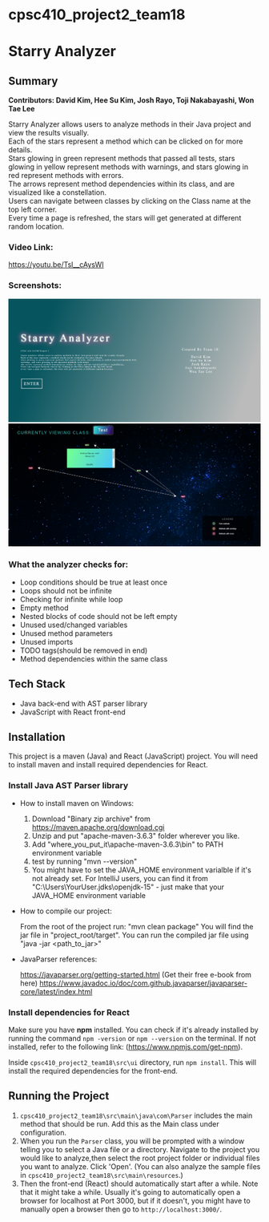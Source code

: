 # cpsc410_project2_team18
# Starry Analyzer

## Summary
**Contributors: David Kim, Hee Su Kim, Josh Rayo, Toji Nakabayashi, Won Tae Lee**

Starry Analyzer allows users to analyze methods in their Java project and view the results visually.<br/>
Each of the stars represent a method which can be clicked on for more details.<br/>
Stars glowing in green represent methods that passed all tests, stars glowing in yellow represent methods with warnings, and stars glowing in red represent methods with errors.<br/>
The arrows represent method dependencies within its class, and are visualized like a constellation.<br/>
Users can navigate between classes by clicking on the Class name at the top left corner.<br/>
Every time a page is refreshed, the stars will get generated at different random location.<br/>

### Video Link:
https://youtu.be/Tsl__cAysWI

### Screenshots:
![1](https://github.com/kessris/starry-analyzer/blob/master/screenshot1.png)
![2](https://github.com/kessris/starry-analyzer/blob/master/screenshot2.png)

### What the analyzer checks for:
- Loop conditions should be true at least once
- Loops should not be infinite
- Checking for infinite while loop
- Empty method
- Nested blocks of code should not be left empty
- Unused used/changed variables
- Unused method parameters
- Unused imports
- TODO tags(should be removed in end)
- Method dependencies within the same class

## Tech Stack
- Java back-end with AST parser library
- JavaScript with React front-end

## Installation

This project is a maven (Java) and React (JavaScript) project. You will need to install maven and install required dependencies for React. 

### Install Java AST Parser library
- How to install maven on Windows:

    1. Download "Binary zip archive" from https://maven.apache.org/download.cgi
    2. Unzip and put "apache-maven-3.6.3" folder wherever you like. 
    3. Add "where_you_put_it\apache-maven-3.6.3\bin" to PATH environment variable
    4. test by running "mvn --version"
    5. You might have to set the JAVA_HOME environment varialble if it's not already set. For IntelliJ users, you can find it from "C:\Users\YourUser\.jdks\openjdk-15" - just make that your JAVA_HOME environment variable

- How to compile our project:

    From the root of the project run: "mvn clean package"
    You will find the jar file in "project_root/target". 
    You can run the compiled jar file using "java -jar <path_to_jar>"

- JavaParser references:

    https://javaparser.org/getting-started.html  (Get their free e-book from here)
    https://www.javadoc.io/doc/com.github.javaparser/javaparser-core/latest/index.html

### Install dependencies for React
Make sure you have **npm** installed. You can check if it's already installed by running the command `npm -version` or `npm --version` on the terminal. If not installed, refer to the following link: (https://www.npmjs.com/get-npm).

Inside `cpsc410_project2_team18\src\ui` directory, run `npm install`. This will install the required dependencies for the front-end.

## Running the Project

1. `cpsc410_project2_team18\src\main\java\com\Parser` includes the main method that should be run. Add this as the Main class under configuration.
2. When you run the `Parser` class, you will be prompted with a window telling you to select a Java file or a directory. Navigate to the project you would like to analyze,then select the root project folder or individual files you want to analyze. Click 'Open'. (You can also analyze the sample files in `cpsc410_project2_team18\src\main\resources`.)
3. Then the front-end (React) should automatically start after a while. Note that it might take a while. Usually it's going to automatically open a browser for localhost at Port 3000, but if it doesn't, you might have to manually open a browser then go to `http://localhost:3000/`.

